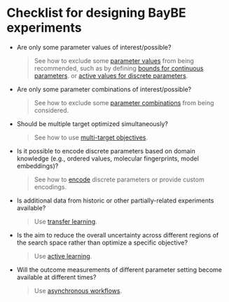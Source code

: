 # Checklist for designing BayBE experiments

- Are only some parameter values of interest/possible?

  > See how to exclude some 
[parameter values](https://emdgroup.github.io/baybe/stable/userguide/getting_recommendations.html#excluding-configurations) 
from being recommended, such as by defining
[bounds for continuous parameters](https://emdgroup.github.io/baybe/stable/userguide/parameters.html#numericalcontinuousparameter).
or [active values for discrete parameters](https://emdgroup.github.io/baybe/stable/userguide/parameters.html#discrete-parameters).

- Are only some parameter combinations of interest/possible?

  > See how to exclude some 
[parameter combinations](https://emdgroup.github.io/baybe/stable/userguide/constraints.html)
from being considered.

- Should be multiple target optimized simultaneously?

  > See how to use [multi-target objectives](https://emdgroup.github.io/baybe/stable/userguide/objectives.html).

- Is it possible to encode discrete parameters based on domain knowledge 
(e.g., ordered values, molecular fingerprints, model embeddings)?

  > See how to [encode](https://emdgroup.github.io/baybe/stable/userguide/parameters.html#discrete-parameters)
discrete parameters or provide custom encodings.

- Is additional data from historic or other partially-related experiments available?

  > Use [transfer learning](https://emdgroup.github.io/baybe/stable/userguide/transfer_learning.html).

- Is the aim to reduce the overall uncertainty across different regions of the search space 
rather than optimize a specific objective?

  > Use [active learning](https://emdgroup.github.io/baybe/stable/userguide/active_learning.html).

- Will the outcome measurements of different parameter setting become available at different times?

  > Use [asynchronous workflows](https://emdgroup.github.io/baybe/stable/userguide/async.html).


